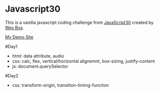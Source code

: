   # Javascript30

This is a vanilla javascript coding challenge from [JavaScript30](https://javascript30.com/) created by [Wes Bos](https://github.com/wesbos).

[My Demo Site](tkforce.github.io/javascript30/)

#Day1
  - html: data attribute, audio
  - css: calc, flex, vertical/horizontal alignemnt, box-sizing, justify-content
  - js: document.querySelector

#Day2
  - css: transform-origin, transition-timing-function
